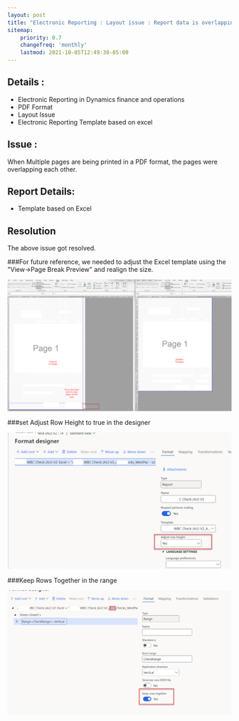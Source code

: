 ```yaml
---
layout: post
title: "Electronic Reporting : Layout issue : Report data is overlapping on other pages while printing in pdf format"
sitemap:
    priority: 0.7
    changefreq: 'monthly'
    lastmod: 2021-10-05T12:49:30-05:00
---
```

## Details :
- Electronic Reporting in Dynamics finance and operations
- PDF Format
- Layout Issue
- Electronic Reporting Template based on excel

## Issue :
When Multiple pages are being printed in a PDF format, the pages were overlapping each other.

## Report Details:
- Template based on Excel

## Resolution
The above issue got resolved. 
 
###For future reference, we needed to adjust the Excel template using the "View->Page Break Preview" and realign the size.

![ExcelTemplate](../images/ElectronicReportMulitplePageLayoutIssue_template.png)
 
###set Adjust Row Height to true in the designer

 ![AdjustRowHeight](../images/ElectronicReportMulitplePageLayoutIssue_AdjustRowHeight.png)
 
###Keep Rows Together in the range

 ![KeepRowsTogether](../images/ElectronicReportMulitplePageLayoutIssue_KeepRowsTogether.png)
